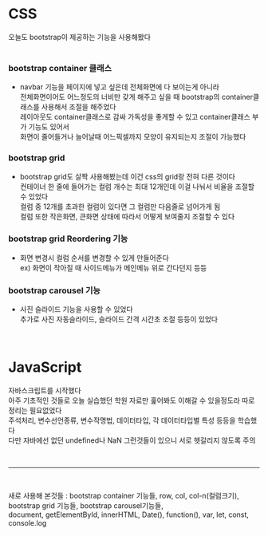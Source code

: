 # CSS

오늘도 bootstrap이 제공하는 기능을 사용해봤다  
<br>

### bootstrap container 클래스
- navbar 기능을 페이지에 넣고 싶은데 전체화면에 다 보이는게 아니라   
전체화면이어도 어느정도의 너비만 갖게 해주고 싶을 때 bootstrap의 container클래스를 사용해서 조절을 해주었다  
레이아웃도 container클래스로 감싸 가독성을 좋게할 수 있고 container클래스 부가 기능도 있어서  
화면이 줄어들거나 늘어날때 어느픽셀까지 모양이 유지되는지 조절이 가능했다  

### bootstrap grid
- bootstrap grid도 살짝 사용해봤는데 이건 css의 grid랑 전혀 다른 것이다  
컨테이너 한 줄에 들어가는 컬럼 개수는 최대 12개인데 이걸 나눠서 비율을 조절할 수 있었다  
컬럼 중 12개를 초과한 컬럼이 있다면 그 컬럼만 다음줄로 넘어가게 됨  
컬럼 또한 작은화면, 큰화면 상태에 따라서 어떻게 보여줄지 조절할 수 있다  

### bootstrap grid Reordering 기능
- 화면 변경시 컬럼 순서를 변경할 수 있게 만들어준다  
ex) 화면이 작아질 때 사이드메뉴가 메인메뉴 위로 간다던지 등등

### bootstrap carousel 기능
- 사진 슬라이드 기능을 사용할 수 있었다  
추가로 사진 자동슬라이드, 슬라이드 간격 시간초 조절 등등이 있었다  


<br>

# JavaScript

자바스크립트를 시작했다  
아주 기초적인 것들로 오늘 실습했던 학원 자료만 훑어봐도 이해갈 수 있을정도라 따로 정리는 필요없었다  
주석처리, 변수선언종류, 변수작명법, 데이터타입, 각 데이터타입별 특성 등등을 학습했다  
다만 자바에선 없던 undefined나 NaN 그런것들이 있으니 서로 헷갈리지 않도록 주의  

 

<br>
<hr>
<br>

새로 사용해 본것들 : bootstrap container 기능들, row, col, col-n(컬럼크기), bootstrap grid 기능들, bootstrap carousel기능들,  
document, getElementById, innerHTML, Date(), function(), var, let, const, console.log